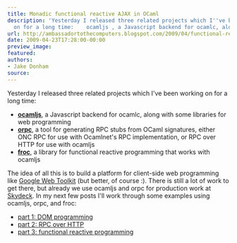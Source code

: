 ```yaml
---
title: Monadic functional reactive AJAX in OCaml
description: 'Yesterday I released three related projects which I''ve been working
  on for a long time:    ocamljs , a Javascript backend for ocamlc, along ...'
url: http://ambassadortothecomputers.blogspot.com/2009/04/functional-reactive-ajax-in-ocaml.html
date: 2009-04-23T17:28:00-00:00
preview_image:
featured:
authors:
- Jake Donham
source:
---
```


Yesterday I released three related projects which I've been working on for a long time:
<ul>
  <li><a href="http://code.google.com/p/ocamljs - [500 Internal Server Error]"><b>ocamljs</b></a>, a Javascript backend for ocamlc, along with some libraries for web programming</li>
  <li><a href="http://code.google.com/p/orpc2"><b>orpc</b></a>, a tool for generating RPC stubs from OCaml signatures, either ONC RPC for use with Ocamlnet's RPC implementation, or RPC over HTTP for use with ocamljs</li>
  <li><a href="http://code.google.com/p/froc - [500 Internal Server Error]"><b>froc</b></a>, a library for functional reactive programming that works with ocamljs</li>
</ul>
The idea of all this is to build a platform for client-side web programming like <a href="http://code.google.com/webtoolkit/">Google Web Toolkit</a> (but better, of course :). There is still a lot of work to get there, but already we use ocamljs and orpc for production work at <a href="http://skydeck.com/">Skydeck</a>. In my next few posts I'll work through some examples using ocamljs, orpc, and froc:
<ul>
  <li><a href="http://ambassadortothecomputers.blogspot.com/2009/04/sudoku-in-ocamljs-part-1-dom.html">part 1: DOM programming</a></li>
  <li><a href="http://ambassadortothecomputers.blogspot.com/2009/05/sudoku-in-ocamljs-part-2-rpc-over-http.html">part 2: RPC over HTTP</a></li>
  <li><a href="http://ambassadortothecomputers.blogspot.com/2009/05/sudoku-in-ocamljs-part-3-functional.html">part 3: functional reactive programming</a></li>
</ul>
